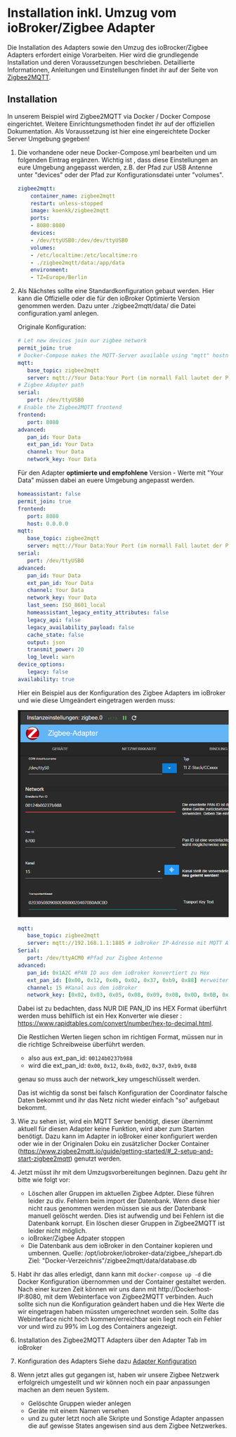 # Installation inkl. Umzug vom ioBroker/Zigbee Adapter

Die Installation des Adapters sowie den Umzug des ioBrocker/Zigbee Adapters erfordert einige Vorarbeiten. 
Hier wird die grundlegende Installation und deren Voraussetzungen beschrieben. Detaillierte Informationen, Anleitungen und Einstellungen findet ihr auf der Seite von [Zigbee2MQTT](https://www.zigbee2mqtt.io/guide/getting-started/).

## Installation

In unserem Beispiel wird Zigbee2MQTT via Docker / Docker Compose eingerichtet. Weitere Einrichtungsmethoden findet ihr auf der offiziellen Dokumentation.
Als Voraussetzung ist hier eine eingereichtete Docker Server Umgebung gegeben!

1. Die vorhandene oder neue Docker-Compose.yml bearbeiten und um folgenden Eintrag ergänzen.
   Wichtig ist , dass diese Einstellungen an eure Umgebung angepasst werden, z.B. der Pfad zur USB Antenne unter "devices" oder der Pfad zur Konfigurationsdatei unter "volumes".

    ```yml
    zigbee2mqtt:
        container_name: zigbee2mqtt
        restart: unless-stopped
        image: koenkk/zigbee2mqtt
        ports:
        - 8080:8080
        devices:
        - /dev/ttyUSB0:/dev/dev/ttyUSB0
        volumes:
        - /etc/localtime:/etc/localtime:ro
        - ./zigbee2mqtt/data:/app/data
        environment:
        - TZ=Europe/Berlin
    ```

2. Als Nächstes sollte eine Standardkonfiguration gebaut werden.
   Hier kann die Offizielle oder die für den ioBroker Optimierte Version genommen werden.
   Dazu unter ./zigbee2mqtt/data/ die Datei configuration.yaml anlegen.
   
   Originale Konfiguration:

   ```yml
   # Let new devices join our zigbee network
   permit_join: true
   # Docker-Compose makes the MQTT-Server available using "mqtt" hostname
   mqtt:
      base_topic: zigbee2mqtt
      server: mqtt://Your Data:Your Port (im normall Fall lautet der Port : 1885)
   # Zigbee Adapter path
   serial:
      port: /dev/ttyUSB0
   # Enable the Zigbee2MQTT frontend
   frontend:
      port: 8080
   advanced:
      pan_id: Your Data
      ext_pan_id: Your Data
      channel: Your Data
      network_key: Your Data
   ```

   Für den Adapter **optimierte und empfohlene** Version - Werte mit "Your Data" müssen dabei an euere Umgebung angepasst werden.

   ```yml
   homeassistant: false
   permit_join: true
   frontend:
      port: 8080
      host: 0.0.0.0
   mqtt:
      base_topic: zigbee2mqtt
      server: mqtt://Your Data:Your Port (im normall Fall lautet der Port : 1885)
   serial:
      port: /dev/ttyUSB0
   advanced:
      pan_id: Your Data
      ext_pan_id: Your Data
      channel: Your Data
      network_key: Your Data
      last_seen: ISO_8601_local
      homeassistant_legacy_entity_attributes: false
      legacy_api: false
      legacy_availability_payload: false
      cache_state: false
      output: json
      transmit_power: 20
      log_level: warn
   device_options:
      legacy: false
   availability: true
   ```
    Hier ein Beispiel aus der Konfiguration des Zigbee Adapters im ioBroker und wie diese Umgeändert eingetragen werden muss:

   ![Zigbee Konfiguration](../img/zigbeeAdpter.png)

   ```yml
   mqtt:
      base_topic: zigbee2mqtt
      server: mqtt://192.168.1.1:1885 # ioBroker IP-Adresse mit MQTT Adapter oder MQTT Server siehe Zigbee2MQTT Doku
   Serial:
      port: /dev/ttyACM0 #Pfad zur Zigbee Antenne
   advanced:
      pan_id: 0x1A2C #PAN ID aus dem ioBroker konvertiert zu Hex
      ext_pan_id: [0x00, 0x12, 0x4b, 0x02, 0x37, 0xb9, 0x88] #erweiterte PAN ID aus dem ioBroker und in der Schreibweise [0xDD, 0xDD, 0xDD, 0xDD, 0xDD, 0xDD, 0xDD, 0xDD]
      channel: 15 #Kanal aus dem ioBroker
      network_key: [0x02, 0x03, 0x05, 0x08, 0x09, 0x0B, 0x0D, 0x0B, 0x00, 0x02, 0x04, 0x07, 0x08, 0x0A, 0x0C, 0x0D] # Netzwerkkey/Transportschlüssel und in der schreibweise [0xDD, 0xDD, 0xDD, 0xDD, 0xDD, 0xDD, 0xDD, 0xDD]
   ```
   Dabei ist zu bedachten, dass NUR DIE PAN_ID ins HEX Format überführt werden muss
   behilflich ist ein Hex Konverter wie  dieser : https://www.rapidtables.com/convert/number/hex-to-decimal.html.
   
   Die Restlichen Werten liegen schon im richtigen Format, müssen nur in die richtige Schreibweise überführt werden.     
   - also aus ext_pan_id: 
   `00124b0237b988`     
   - wird die ext_pan_id: 
   `0x00`, `0x12`, `0x4b`, `0x02`, `0x37`, `0xb9`, `0x88`
   
   genau so muss auch der network_key umgeschlüsselt werden.
   
   Das ist wichtig da sonst bei falsch Konfiguration der Coordinator falsche Daten bekommt und ihr das Netz nicht wieder einfach "so" aufgebaut bekommt.

3. Wie zu sehen ist, wird ein MQTT Server benötigt, dieser übernimmt aktuell für diesen Adapter keine Funktion, wird aber zum Starten benötigt.
   Dazu kann im Adapter in ioBroker einer konfiguriert werden oder wie in der Originalen Doku ein zusätzlicher Docker Container (https://www.zigbee2mqtt.io/guide/getting-started/#_2-setup-and-start-zigbee2mqtt) genutzt werden.

4. Jetzt müsst ihr mit dem Umzugsvorbereitungen beginnen. Dazu geht ihr bitte wie folgt vor:
   - Löschen aller Gruppen im aktuellen Zigbee Adpter. Diese führen leider zu div. Fehlern beim import der Datenbank. Wenn diese hier nicht raus genommen werden müssen sie aus der Datenbank manuell gelöscht werden. Dies ist aufwendig und bei Fehlern ist die Datenbank korrupt. Ein löschen dieser Gruppen in Zigbee2MQTT ist leider nicht möglich.
   - ioBroker/Zigbee Adpater stoppen
   - Die Datenbank aus dem ioBroker in den Container kopieren und umbennen. 
   Quelle: /opt/iobroker/iobroker-data/zigbee_/shepart.db
   Ziel: "Docker-Verzeichnis"/zigbee2mqtt/data/database.db

5. Habt ihr das alles erledigt, dann kann mit `docker-compose up -d` die Docker Konfiguration übernommen und der Container gestaltet werden.
   Nach einer kurzen Zeit können wir uns dann mit http://Dockerhost-IP:8080, mit dem Webinterface von Zigbee2MQTT verbinden. Auch sollte sich nun die Konfiguration geändert haben und die Hex Werte die wir eingetragen haben müssten umgerechnet worden sein. Sollte das Webinterface nicht hoch kommen/erreichbar sein liegt noch ein Fehler vor und wird zu 99% im Log des Containers angezeigt.

6. Installation des Zigbee2MQTT Adapters über den Adapter Tab im ioBroker

7. Konfiguration des Adapters Siehe dazu [Adapter Konfiguration](./DE/DE_AdapterConfig.md)

8. Wenn jetzt alles gut gegangen ist, haben wir unsere Zigbee Netzwerk erfolgreich umgestellt und wir können noch ein paar anpassungen machen an dem neuen System.
   - Gelöschte Gruppen wieder anlegen
   - Geräte mit einem Namen versehen
   - und zu guter letzt noch alle Skripte und Sonstige Adapter anpassen die auf gewisse States angewisen sind aus dem Zigbee Netzwerkes.

